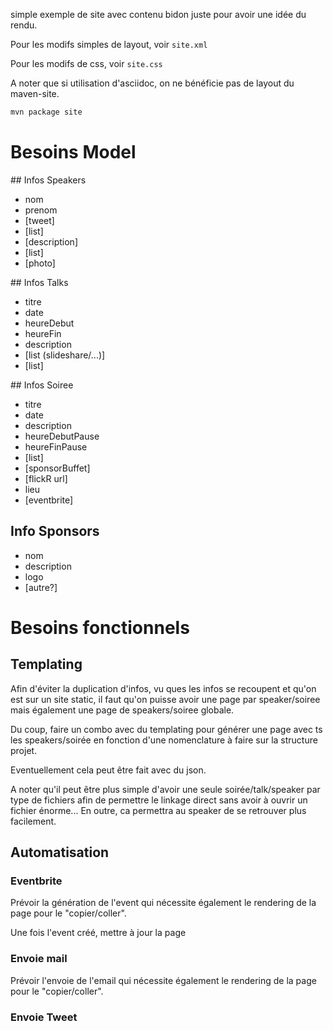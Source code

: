 simple exemple de site avec contenu bidon juste pour avoir une idée du rendu.

Pour les modifs simples de layout, voir `site.xml`

Pour les modifs de css, voir `site.css`

A noter que si utilisation d'asciidoc, on ne bénéficie pas de layout du maven-site.

```bash
mvn package site
```

# Besoins Model

## Infos Speakers

* nom
* prenom
* [tweet]
* [list<url>]
* [description]
* [list<talks>]
* [photo]

## Infos Talks

* titre
* date
* heureDebut
* heureFin
* description
* [list<url> (slideshare/...)]
* [list<speaker>]


## Infos Soiree

* titre
* date
* description
* heureDebutPause
* heureFinPause
* [list<talks>]
* [sponsorBuffet]
* [flickR url]
* lieu
* [eventbrite]

## Info Sponsors

* nom
* description
* logo
* [autre?]

# Besoins fonctionnels

## Templating

Afin d'éviter la duplication d'infos, vu ques les infos se recoupent et qu'on est sur un site static, il faut qu'on puisse avoir une page par speaker/soiree mais également une page de speakers/soiree globale.

Du coup, faire un combo avec du templating pour générer une page avec ts les speakers/soirée en fonction d'une nomenclature à faire sur la structure projet.

Eventuellement cela peut être fait avec du json.

A noter qu'il peut être plus simple d'avoir une seule soirée/talk/speaker par type de fichiers afin de permettre le linkage direct sans avoir à ouvrir un fichier énorme... En outre, ca permettra au speaker de se retrouver plus facilement.

## Automatisation

### Eventbrite

Prévoir la génération de l'event qui nécessite également le rendering de la page pour le "copier/coller".

Une fois l'event créé, mettre à jour la page 

### Envoie mail

Prévoir l'envoie de l'email qui nécessite également le rendering de la page pour le "copier/coller".

### Envoie Tweet


